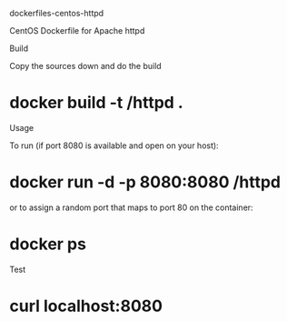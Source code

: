 dockerfiles-centos-httpd

CentOS Dockerfile for Apache httpd

Build

Copy the sources down and do the build

# docker build -t <username>/httpd .
Usage

To run (if port 8080 is available and open on your host):

# docker run -d -p 8080:8080 <username>/httpd
or to assign a random port that maps to port 80 on the container:

# docker ps
Test

# curl localhost:8080